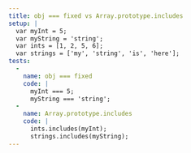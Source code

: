 ```yaml
---
title: obj === fixed vs Array.prototype.includes
setup: |
  var myInt = 5;
  var myString = 'string';
  var ints = [1, 2, 5, 6];
  var strings = ['my', 'string', 'is', 'here'];
tests:
  -
    name: obj === fixed
    code: |
      myInt === 5;
      myString === 'string';
  -
    name: Array.prototype.includes
    code: |
      ints.includes(myInt);
      strings.includes(myString);
---
```


